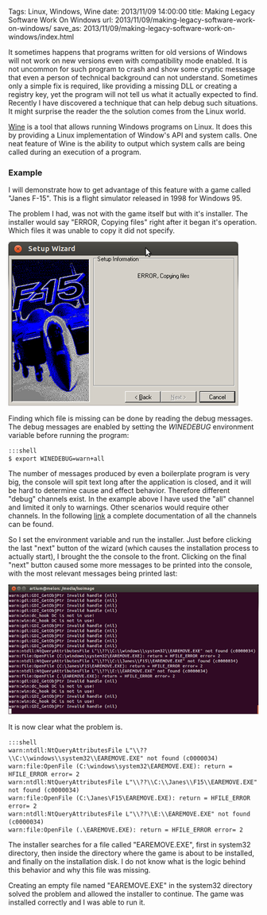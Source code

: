 Tags: Linux, Windows, Wine
date: 2013/11/09 14:00:00
title: Making Legacy Software Work On Windows
url: 2013/11/09/making-legacy-software-work-on-windows/
save_as: 2013/11/09/making-legacy-software-work-on-windows/index.html

It sometimes happens that programs written for old versions of Windows will not work on new versions even with compatibility mode enabled. It is not uncommon for such program to crash and show some cryptic message that even a person of technical background can not understand.  Sometimes only a simple fix is required, like providing a missing DLL or creating a registry key, yet the program will not tell us what it actually expected to find. Recently I have discovered a technique that can help debug such situations. It might surprise the reader the the solution comes from the Linux world.

[Wine](http://www.winehq.org) is a tool that allows running Windows programs on Linux. It does this by providing a Linux implementation of Window's API and system calls. One neat feature of Wine is the ability to output which system calls are being called during an execution of a program. 

### Example

I will demonstrate how to get advantage of this feature  with a game called "Janes F-15". This is a flight simulator released in 1998 for Windows 95.

The problem I had, was not with the game itself but with it's installer. The installer would say "ERROR, Copying files" right after it began it's operation. Which files it was unable to copy it did not specify.

![setup error message](/files/f15-setup.png)

Finding which file is missing can be done by reading the debug messages. The debug messages are enabled by setting the _WINEDEBUG_ environment variable before running the program:

    :::shell
    $ export WINEDEBUG=warn+all

The number of messages produced by even a boilerplate program is very big, the console will spit text long after the application is closed, and it will be hard to determine cause and effect behavior.  Therefore different "debug" channels exist. In the example above I have used the "all" channel and limited it only to warnings. Other scenarios would require other channels. In the following [link](http://wiki.winehq.org/DebugChannels) a complete documentation of all the channels can be found.

So I set the environment variable and run the installer. Just before clicking the last "next" button of the wizard (which causes the installation process to actually start), I brought the the console to the front. Clicking on the final "next" button caused some more messages to be printed into the console, with the most relevant messages being printed last:

![screenshot of the console](/files/f15-setup-debug-small.png)

It is now clear what the problem is. 

    :::shell
    warn:ntdll:NtQueryAttributesFile L"\\??\\C:\\windows\\system32\\EAREMOVE.EXE" not found (c0000034)
    warn:file:OpenFile (C:\windows\system32\EAREMOVE.EXE): return = HFILE_ERROR error= 2
    warn:ntdll:NtQueryAttributesFile L"\\??\\C:\\Janes\\F15\\EAREMOVE.EXE" not found (c0000034)
    warn:file:OpenFile (C:\Janes\F15\EAREMOVE.EXE): return = HFILE_ERROR error= 2
    warn:ntdll:NtQueryAttributesFile L"\\??\\E:\\EAREMOVE.EXE" not found (c0000034)
    warn:file:OpenFile (.\EAREMOVE.EXE): return = HFILE_ERROR error= 2

The installer searches for a file called "EAREMOVE.EXE", first in system32 directory, then inside the directory where the game is about to be installed, and finally on the installation disk. I do not know what is the logic behind this behavior and why this file was missing. 

Creating an empty file named "EAREMOVE.EXE" in the system32 directory solved the problem and allowed the installer to continue. The game was installed correctly and I was able to run it.


